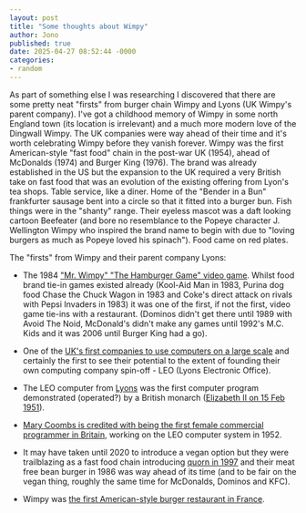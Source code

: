 ```yaml
---
layout: post
title: "Some thoughts about Wimpy"
author: Jono
published: true
date: 2025-04-27 08:52:44 -0000
categories: 
- random
---
```

As part of something else I was researching I discovered that there are some pretty neat "firsts" from burger chain Wimpy and Lyons (UK Wimpy's parent company). I've got a childhood memory of Wimpy in some north England town (its location is irrelevant) and a much more modern love of the Dingwall Wimpy. The UK companies were way ahead of their time and it's worth celebrating Wimpy before they vanish forever. Wimpy was the first American-style "fast food" chain in the post-war UK (1954), ahead of McDonalds (1974) and Burger King (1976). The brand was already established in the US but the expansion to the UK required a very British take on fast food that was an evolution of the existing offering from Lyon's tea shops. Table service, like a diner. Home of the "Bender in a Bun" frankfurter sausage bent into a circle so that it fitted into a burger bun. Fish things were in the "shanty" range. Their eyeless mascot was a daft looking cartoon Beefeater (and bore no resemblance to the Popeye character J. Wellington Wimpy who inspired the brand name to begin with due to "loving burgers as much as Popeye loved his spinach"). Food came on red plates.

The "firsts" from Wimpy and their parent company Lyons:

-   The 1984 ["Mr. Wimpy" "The Hamburger Game" video game](https://en.wikipedia.org/wiki/Mr._Wimpy_(video_game)). Whilst food brand tie-in games existed already (Kool-Aid Man in 1983, Purina dog food Chase the Chuck Wagon in 1983 and Coke's direct attack on rivals with Pepsi Invaders in 1983) it was one of the first, if not the first, video game tie-ins with a restaurant. (Dominos didn't get there until 1989 with Avoid The Noid, McDonald's didn't make any games until 1992's M.C. Kids and it was 2006 until Burger King had a go). 

-   One of the [UK's first companies to use computers on a large scale](https://en.m.wikipedia.org/wiki/LEO_(computer)) and certainly the first to see their potential to the extent of founding their own computing company spin-off - LEO (Lyons Electronic Office).

-   The LEO computer from [Lyons](https://en.m.wikipedia.org/wiki/J._Lyons_and_Co.) was the first computer program demonstrated (operated?) by a British monarch ([Elizabeth II on 15 Feb 1951](https://en.m.wikipedia.org/wiki/LEO_(computer))).  

-   [Mary Coombs is credited with being the first female commercial programmer in Britain](https://en.m.wikipedia.org/wiki/LEO_(computer)), working on the LEO computer system in 1952. 

-   It may have taken until 2020 to introduce a vegan option but they were trailblazing as a fast food chain introducing [quorn in 1997](https://wimpy.uk.com/pages/history) and their meat free bean burger in 1986 was way ahead of its time (and to be fair on the vegan thing, roughly the same time for McDonalds, Dominos and KFC).

-   Wimpy was [the first American-style burger restaurant in France](https://en.wikipedia.org/wiki/Wimpy_(restaurant)).
